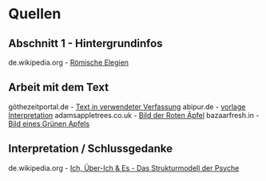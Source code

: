 # Quellen

## Abschnitt 1 - Hintergrundinfos

de.wikipedia.org - [Römische Elegien](https://de.wikipedia.org/wiki/R%C3%B6mische_Elegien)

## Arbeit mit dem Text

göthezeitportal.de - [Text in verwendeter Verfassung](http://www.goethezeitportal.de/index.php?id=2892)
abipur.de - [vorlage Interpretation](https://www.abipur.de/referate/stat/684391603.html)
adamsappletrees.co.uk - [Bild der Roten Äpfel](https://www.adamsappletrees.co.uk/hastings---apple-tree~270)
bazaarfresh.in - [Bild eines Grünen Apfels](https://www.bazaarfresh.in/shop/all-vegetables-fruits/fruits/green-apple-sabuja-seu/)

## Interpretation / Schlussgedanke

de.wikipedia.org - [Ich, Über-Ich & Es - Das Strukturmodell der Psyche](https://de.wikipedia.org/wiki/Strukturmodell_der_Psyche)
